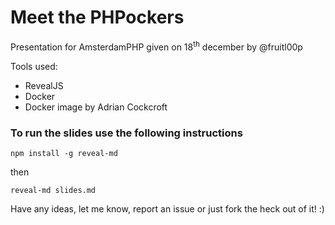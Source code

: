 # Meet the PHPockers

Presentation for AmsterdamPHP given on 18<sup>th</sup> december by @fruitl00p

Tools used:
- RevealJS
- Docker
- Docker image by Adrian Cockcroft


### To run the slides use the following instructions
 `npm install -g reveal-md`

then

 `reveal-md slides.md`

Have any ideas, let me know, report an issue or just fork the heck out of it! :)